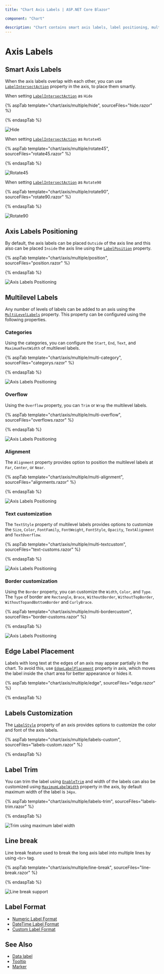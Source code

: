 ```yaml
---
title: "Chart Axis Labels | ASP.NET Core Blazor"

component: "Chart"

description: "Chart contains smart axis labels, label positioning, multilevelabels, text customization and sorting properties "
---
```


# Axis Labels

## Smart Axis Labels

When the axis labels overlap with each other, you can use [`LabelIntersectAction`](https://help.syncfusion.com/cr/blazor/Syncfusion.Blazor~Syncfusion.Blazor.Charts.AxisModel~LabelIntersectAction.html)
property in the axis, to place them smartly.

When setting [`LabelIntersectAction`](https://help.syncfusion.com/cr/blazor/Syncfusion.Blazor~Syncfusion.Blazor.Charts.AxisModel~LabelIntersectAction.html) as `Hide`

{% aspTab template="chart/axis/multiple/hide", sourceFiles="hide.razor" %}

{% endaspTab %}

![Hide](images/axis-labels/hide.png)

When setting [`LabelIntersectAction`](https://help.syncfusion.com/cr/blazor/Syncfusion.Blazor~Syncfusion.Blazor.Charts.AxisModel~LabelIntersectAction.html) as `Rotate45`

{% aspTab template="chart/axis/multiple/rotate45", sourceFiles="rotate45.razor" %}

{% endaspTab %}

![Rotate45](images/axis-labels/rotate45.png)

When setting [`LabelIntersectAction`](https://help.syncfusion.com/cr/blazor/Syncfusion.Blazor~Syncfusion.Blazor.Charts.AxisModel~LabelIntersectAction.html) as `Rotate90`

{% aspTab template="chart/axis/multiple/rotate90", sourceFiles="rotate90.razor" %}

{% endaspTab %}

![Rotate90](images/axis-labels/rotate90.png)

## Axis Labels Positioning

By default, the axis labels can be placed `Outside` of the axis line and this also can be placed `Inside`
the axis line using the [`LabelPosition`](https://help.syncfusion.com/cr/blazor/Syncfusion.Blazor~Syncfusion.Blazor.Charts.AxisModel~LabelPosition.html) property.

{% aspTab template="chart/axis/multiple/position", sourceFiles="position.razor" %}

{% endaspTab %}

![Axis Labels Positioning](images/axis-labels/position.png)

## Multilevel Labels

Any number of levels of labels can be added to an axis using the [`MultiLevelLabels`](https://help.syncfusion.com/cr/blazor/Syncfusion.Blazor~Syncfusion.Blazor.Charts.AxisModel~MultiLevelLabels.html) property. This property can be configured using the following properties.

### Categories

Using the categories, you can configure the `Start`, `End`, `Text`, and `MaximumTextWidth` of multilevel labels.

{% aspTab template="chart/axis/multiple/multi-category", sourceFiles="categorys.razor" %}

{% endaspTab %}

![Axis Labels Positioning](images/axis-labels/categories.png)

### Overflow

Using the `Overflow` property, you can `Trim` or `Wrap` the multilevel labels.

{% aspTab template="chart/axis/multiple/multi-overflow", sourceFiles="overflows.razor" %}

{% endaspTab %}

![Axis Labels Positioning](images/axis-labels/overflow.png)

### Alignment

The `Alignment` property provides option to position the multilevel labels at `Far`, `Center`, or `Near`.

{% aspTab template="chart/axis/multiple/multi-alignment", sourceFiles="alignments.razor" %}

{% endaspTab %}

![Axis Labels Positioning](images/axis-labels/alignment.png)

### Text customization

The `TextStyle` property of multilevel labels provides options to customize the `Size`, `Color`, `FontFamily`,
`FontWeight`, `FontStyle`, `Opacity`, `TextAlignment` and `TextOverflow`.

{% aspTab template="chart/axis/multiple/multi-textcustom", sourceFiles="text-customs.razor" %}

{% endaspTab %}

![Axis Labels Positioning](images/axis-labels/textcustom.png)

### Border customization

Using the `Border` property, you can customize the `Width`, `Color`, and `Type`. The `Type` of border
are `Rectangle`, `Brace`, `WithoutBorder`, `WithoutTopBorder`, `WithoutTopandBottomBorder` and `CurlyBrace`.

{% aspTab template="chart/axis/multiple/multi-bordercustom", sourceFiles="border-customs.razor" %}

{% endaspTab %}

![Axis Labels Positioning](images/axis-labels/border-custom.png)

## Edge Label Placement

Labels with long text at the edges of an axis may appear partially in the chart. To avoid this,
use [`EdgeLabelPlacement`](https://help.syncfusion.com/cr/blazor/Syncfusion.Blazor~Syncfusion.Blazor.Charts.AxisModel~EdgeLabelPlacement.html) property in axis, which moves
the label inside the chart area for better appearance or hides it.

{% aspTab template="chart/axis/multiple/edge", sourceFiles="edge.razor" %}

{% endaspTab %}

## Labels Customization

The [`LabelStyle`](https://help.syncfusion.com/cr/blazor/Syncfusion.Blazor~Syncfusion.Blazor.Charts.AxisModel~LineStyle.html) property of an axis provides options to customize the color and font of the axis labels.

{% aspTab template="chart/axis/multiple/labels-custom", sourceFiles="labels-custom.razor" %}

{% endaspTab %}

## Label Trim

You can trim the label using [`EnableTrim`](https://help.syncfusion.com/cr/blazor/Syncfusion.Blazor~Syncfusion.Blazor.Charts.AxisModel~EnableTrim.html)  and width of the labels can also be customized using [`MaximumLabelWidth`](https://help.syncfusion.com/cr/blazor/Syncfusion.Blazor~Syncfusion.Blazor.Charts.AxisModel~MaximumLabelWidth.html) property in the axis, by default maximum width of the label is `34px`.

{% aspTab template="chart/axis/multiple/labels-trim", sourceFiles="labels-trim.razor" %}

{% endaspTab %}

![Trim using maximum label width](images/axis-labels/labels-trim.png)

## Line break

Line break feature used to break the long axis label into multiple lines by using
`<br>` tag.

{% aspTab template="chart/axis/multiple/line-break", sourceFiles="line-break.razor" %}

{% endaspTab %}

![Line break support](images/axis-labels/line-break.png)

## Label Format

* [Numeric Label Format](./numeric-axis#label-format)
* [DateTime Label Format](./date-time-axis#label-format)
* [Custom Label Format](./date-time-axis#custom-label-format)

## See Also

* [Data label](./data-labels)
* [Tooltip](./tool-tip)
* [Marker](./data-markers)